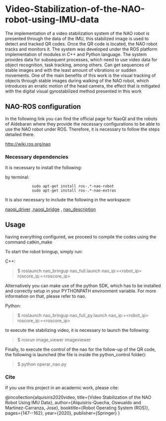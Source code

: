 # Video-Stabilization-of-the-NAO-robot-using-IMU-data
The implementation of a video stabilization system of the NAO robot is presented through the data of the IMU, this stabilized image is used to detect and tracked QR codes. Once the QR code is located, the NAO robot tracks and monitors it. The system was developed under the ROS platform implementation of modules in C++ and Python language. The system provides data for subsequent processes, which need to use video data for object recognition, task tracking, among others. Can get sequences of stable images and with the least amount of vibrations or sudden movements. One of the main benefits of this work is the visual tracking of objects through stable images during walking of the NAO robot, which introduces an erratic motion of the head camera, the effect that is mitigated with the digital visual gyrostabilized method presented in this work


## NAO-ROS configuration
In the following link you can find the official page for NaoQI and the robots of Aldebaran where they provide the necessary configurations to be able to use the NAO robot under ROS. Therefore, it is necessary to follow the steps detailed there.

http://wiki.ros.org/nao

### Necessary dependencies
It is necessary to install the following:

by terminal:
```
            sudo apt-get install ros-.*-nao-robot
            sudo apt-get install ros-.*-nao-extras
```         
It is also necessary to include the following in the workspace:

[naoqi_driver](http://wiki.ros.org/naoqi_driver) ,[naoqi_bridge](http://wiki.ros.org/naoqi_bridge) , [nao_description](http://wiki.ros.org/nao_description)


## Usage

having everything configured, we proceed to compile the codes using the command catkin_make

To start the robot bringup, simply run:

C++:
>$ roslaunch nao_bringup nao_full.launch nao_ip:=<robot_ip> roscore_ip:=<roscore_ip>

Alternatively you can make use of the python SDK, which has to be installed and correctly setup in your PYTHONPATH environment variable. For more information on that, please refer to nao.

Python:
>$ roslaunch nao_bringup nao_full_py.launch nao_ip:=<robot_ip> roscore_ip:=<roscore_ip>

to execute the stabilizing video, it is necessary to launch the following:
>$ rosrun image_viewer imageviewer

Finally, to execute the control of the nao for the follow-up of the QR code, the following is launched (the file is inside the python_control folder):
>$ python operar_nao.py

### Cite
If you use this project in an academic work, please cite:

@incollection{alquisiris2020video,
  title={Video Stabilization of the NAO Robot Using IMU Data},
  author={Alquisiris-Quecha, Oswualdo and Martinez-Carranza, Jose},
  booktitle={Robot Operating System (ROS)},
  pages={147--162},
  year={2020},
  publisher={Springer}
}
